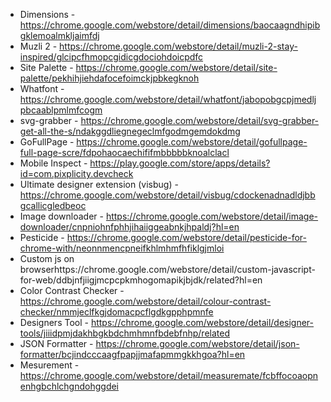 - Dimensions - https://chrome.google.com/webstore/detail/dimensions/baocaagndhipibgklemoalmkljaimfdj
- Muzli 2  - https://chrome.google.com/webstore/detail/muzli-2-stay-inspired/glcipcfhmopcgidicgdociohdoicpdfc
- Site Palette - https://chrome.google.com/webstore/detail/site-palette/pekhihjiehdafocefoimckjpbkegknoh
- Whatfont - https://chrome.google.com/webstore/detail/whatfont/jabopobgcpjmedljpbcaablpmlmfcogm
- svg-grabber - https://chrome.google.com/webstore/detail/svg-grabber-get-all-the-s/ndakggdliegnegeclmfgodmgemdokdmg
- GoFullPage - https://chrome.google.com/webstore/detail/gofullpage-full-page-scre/fdpohaocaechififmbbbbbknoalclacl
- Mobile Inspect - https://play.google.com/store/apps/details?id=com.pixplicity.devcheck
- Ultimate designer extension (visbug) - https://chrome.google.com/webstore/detail/visbug/cdockenadnadldjbbgcallicgledbeoc
- Image downloader - https://chrome.google.com/webstore/detail/image-downloader/cnpniohnfphhjihaiiggeabnkjhpaldj?hl=en
- Pesticide - https://chrome.google.com/webstore/detail/pesticide-for-chrome-with/neonnmencpneifkhlmhmfhfiklgjmloi
- Custom js on browserhttps://chrome.google.com/webstore/detail/custom-javascript-for-web/ddbjnfjiigjmcpcpkmhogomapikjbjdk/related?hl=en
- Color Contrast Checker - https://chrome.google.com/webstore/detail/colour-contrast-checker/nmmjeclfkgjdomacpcflgdkgpphpmnfe
- Designers Tool - https://chrome.google.com/webstore/detail/designer-tools/jiiidpmjdakhbgkbdchmhmnfbdebfnhp/related
- JSON Formatter - https://chrome.google.com/webstore/detail/json-formatter/bcjindcccaagfpapjjmafapmmgkkhgoa?hl=en
- Mesurement - https://chrome.google.com/webstore/detail/measuremate/fcbffocoaopnenhgbchlchgndohggdei 
